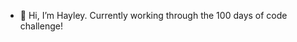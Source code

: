 - 👋 Hi, I’m Hayley. Currently working through the 100 days of code challenge!

<!---
hayleyallison/hayleyallison is a ✨ special ✨ repository because its `README.md` (this file) appears on your GitHub profile.
You can click the Preview link to take a look at your changes.
--->
